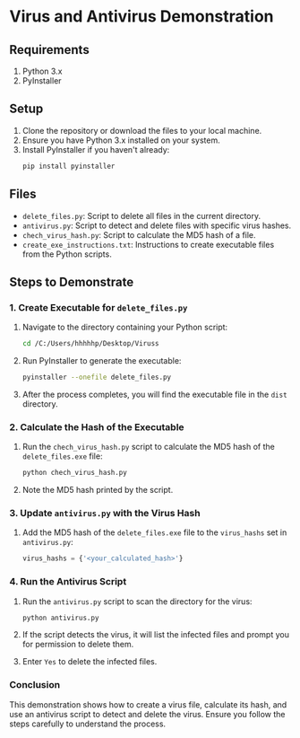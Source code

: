 # Virus and Antivirus Demonstration

## Requirements

1. Python 3.x
2. PyInstaller

## Setup

1. Clone the repository or download the files to your local machine.
2. Ensure you have Python 3.x installed on your system.
3. Install PyInstaller if you haven't already:
   ```bash
   pip install pyinstaller
   ```

## Files

- `delete_files.py`: Script to delete all files in the current directory.
- `antivirus.py`: Script to detect and delete files with specific virus hashes.
- `chech_virus_hash.py`: Script to calculate the MD5 hash of a file.
- `create_exe_instructions.txt`: Instructions to create executable files from the Python scripts.

## Steps to Demonstrate

### 1. Create Executable for `delete_files.py`

1. Navigate to the directory containing your Python script:
   ```bash
   cd /C:/Users/hhhhhp/Desktop/Viruss
   ```

2. Run PyInstaller to generate the executable:
   ```bash
   pyinstaller --onefile delete_files.py
   ```

3. After the process completes, you will find the executable file in the `dist` directory.

### 2. Calculate the Hash of the Executable

1. Run the `chech_virus_hash.py` script to calculate the MD5 hash of the `delete_files.exe` file:
   ```bash
   python chech_virus_hash.py
   ```

2. Note the MD5 hash printed by the script.

### 3. Update `antivirus.py` with the Virus Hash

1. Add the MD5 hash of the `delete_files.exe` file to the `virus_hashs` set in `antivirus.py`:
   ```python
   virus_hashs = {'<your_calculated_hash>'}
   ```

### 4. Run the Antivirus Script

1. Run the `antivirus.py` script to scan the directory for the virus:
   ```bash
   python antivirus.py
   ```

2. If the script detects the virus, it will list the infected files and prompt you for permission to delete them.

3. Enter `Yes` to delete the infected files.

### Conclusion

This demonstration shows how to create a virus file, calculate its hash, and use an antivirus script to detect and delete the virus. Ensure you follow the steps carefully to understand the process.

